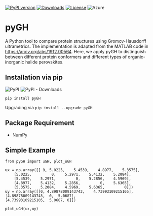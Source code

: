 [![PyPI version](https://badge.fury.io/py/pyGH.svg)](https://badge.fury.io/py/pyGH)
[![Downloads](https://pepy.tech/badge/generalisedformanricci)](https://pepy.tech/project/generalisedformanricci)
[![License](https://img.shields.io/badge/License-Apache%202.0-blue.svg)](https://opensource.org/licenses/Apache-2.0) 
![Azure](https://dev.azure.com/conda-forge/feedstock-builds/_apis/build/status/pygh-feedstock?branchName=master)

# pyGH
A Python tool to compare protein structures using Gromov-Hausdorff ultrametrics. The implementation is adapted from the MATLAB code in https://arxiv.org/abs/1912.00564. Here, we apply pyGH to distinguish between different protein conformers and different types of organic-inorganic halide perovskites. 

## Installation via pip

![PyPI](https://img.shields.io/pypi/v/pygh)
![PyPI - Downloads](https://img.shields.io/pypi/dw/pygh)

`pip install pyGH`

Upgrading via `pip install --upgrade pyGH`

## Package Requirement

* [NumPy](https://github.com/numpy/numpy)

## Simple Example

```
from pyGH import uGH, plot_uGH

ux = np.array([[ 0, 5.0225,    5.4539,    4.8977,    5.3575],
    [5.0225,         0,    5.2971,    5.4132,    5.2084],
    [5.4539,    5.2971,         0,    5.2856,    4.5969],
    [4.8977,    5.4132,    5.2856,         0,    5.6365],
    [5.3575,    5.2084,    4.5969,    5.6365,         0]])
uy = np.array([[0, 4.89878009143743,	4.73993109215105],
[4.89878009143743,	0,	5.0687],
[4.73993109215105,	5.0687,	0]])

plot_uGH(ux,uy)
```
